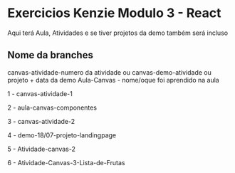  # Exercicios Kenzie Modulo 3 - React
Aqui terá Aula, Atividades e se tiver projetos da demo também será incluso

## Nome da branches
canvas-atividade-numero da atividade ou
canvas-demo-atividade ou projeto + data da demo
Aula-Canvas - nome/oque foi aprendido na aula

1 - canvas-atividade-1

2 - aula-canvas-componentes   

3 - canvas-atividade-2

4 - demo-18/07-projeto-landingpage

5 - Atividade-canvas-2

6 - Atividade-Canvas-3-Lista-de-Frutas